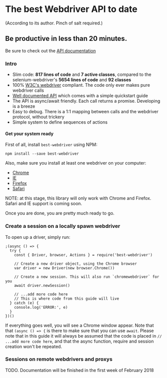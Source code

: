 # The best Webdriver API to date
(According to its author. Pinch of salt required.)
## Be productive in less than 20 minutes.

Be sure to check out the [API documentation](https://mercmobily.github.io/best-webdriver/index.html)

### Intro

* Slim code: **817 lines of code** and **7 active classes**, compared to the selenium-webdriver's **5654 lines of code** and **92 classes**
* 100% [W3C's webdriver](https://w3c.github.io/webdriver/webdriver-spec.html#compatibility) compliant. The code only ever makes pure webdriver calls
* [Well documented API](https://mercmobily.github.io/best-webdriver/index.html) which comes with a simple quickstart guide
* The API is async/await friendly. Each call returns a promise. Developing is a breeze
* Easy to debug. There is a 1:1 mapping between calls and the webdriver protocol, without trickery
* Simple system to define sequences of actions

#### Get your system ready

First of all, install `best-webdriver` using NPM:

    npm install --save best-webdriver

Also, make sure you install at least one webdriver on your computer:

* [Chrome](http://chromedriver.storage.googleapis.com/index.html)
* [IE](https://developer.microsoft.com/en-us/microsoft-edge/tools/webdriver/)
* [Firefox](https://github.com/mozilla/geckodriver/releases/)
* [Safari](https://developer.apple.com/library/content/releasenotes/General/WhatsNewInSafari/Articles/Safari_10_0.html#//apple_ref/doc/uid/TP40014305-CH11-DontLinkElementID_28)

NOTE: at this stage, this library will only work with Chrome and Firefox. Safari and IE support is coming soon.

Once you are done, you are pretty much ready to go.

### Create a session on a locally spawn webdriver

To open up a driver, simply run:

    ;(async () => {
      try {
        const { Driver, browser, Actions } = require('best-webdriver')

        // Create a new driver object, using the Chrome browser
        var driver = new Driver(new browser.Chrome())

        // Create a new session. This will also run `chromewebdriver` for you
        await driver.newSession()

        // ...add more code here
        // This is where code from this guide will live
      } catch (e) {
        console.log('ERROR:', e)
      }
    })()

If everything goes well, you will see a Chrome window appear. Note that that `(async () => {` is there to make sure that you can use `await`.
Please note that in this guide it will always be assumed that the code is placed in `// ...add more code here`, and that the async function, require and session creation won't be repeated.

### Sessions on remote webdrivers and proxys

TODO. Documentation will be finished in the first week of February 2018
